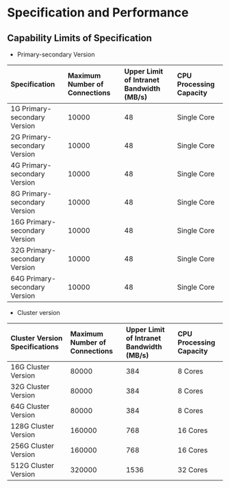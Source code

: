 ﻿# Specification and Performance

## Capability Limits of Specification

- Primary-secondary Version

Specification|Maximum Number of Connections |Upper Limit of Intranet Bandwidth (MB/s) |CPU Processing Capacity
:---|:--|:--|:---
1G Primary-secondary Version|10000|48|Single Core
2G Primary-secondary Version|10000	|48	|Single Core
4G Primary-secondary Version|10000	|48	|Single Core
8G Primary-secondary Version|10000|48|Single Core
16G Primary-secondary Version|10000	|48	|Single Core
32G Primary-secondary Version|10000	|48	|Single Core
64G Primary-secondary Version|10000	|48	|Single Core

- Cluster version

Cluster Version Specifications|Maximum Number of Connections |Upper Limit of Intranet Bandwidth (MB/s) |CPU Processing Capacity
:---|:--|:--|:---
16G Cluster Version|80000|384|8 Cores
32G Cluster Version|80000|384|8 Cores
64G Cluster Version|80000|384|8 Cores
128G Cluster Version|160000|768|16 Cores
256G Cluster Version|160000|768|16 Cores
512G Cluster Version|320000|1536|32 Cores
